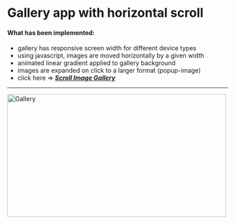 # Gallery app with horizontal scroll
#### What has been implemented:
* gallery has responsive screen width for different device types
* using javascript, images are moved horizontally by a given width
* animated linear gradient applied to gallery background
* images are expanded on click to a larger format (popup-image)
* click here => <a href="https://bakna2t.github.io/gallery/" target="_blank">_**Scroll Image Gallery**_</a>
___
<img src="https://github.com/bakNa2t/gallery/tree/main/images/gallery.png" title="gallery"  alt="Gallery" width="500" height="281"/>